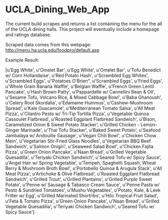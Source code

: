 # UCLA_Dining_Web_App

The current build scrapes and returns a list containing the menu for the all of the UCLA dining halls. This project will eventually include a homepage and ratings database.


Scraped data comes from this webpage: http://menu.ha.ucla.edu/foodpro/default.asp


Example Result:

[u'Egg White', u'Omelet Bar', u'Egg White', u'Omelet Bar', u'Tofu Benedict w/ Corn Hollandaise', u'Red Potato Hash', u'Scrambled Egg Whites', u'Scrambled Eggs', u"Potatoes O'Brien", u'Scrambled Eggs', u'Fried Eggs', u'Whole Grain Banana Waffle', u'Belgian Waffle', u'French Green Lentil Pancake', u'Hash Brown Patty', u'Pappardelle w/ Cannellini Bean & Oil', u'Sesame Tofu, Volcano Rice, & Mixed Cabbage Bowl', u'Baba Ghanoush', u'Celery Root Skordalia', u'Edamame Hummus', u'Cashew-Mushroom Spread', u'Kale Guacamole', u'Mediterranean Tomato Salsa', u'All Meat Pizza', u'Cilantro Pesto w/ Tri-Tip Tortilla Pizza', u'Vegetable Quinoa Cassoulet Flatbread', u'Roasted Eggplant Flatbread Sandwich', u'Bison, Caramelized Onion & Sweet Potato Stacker', u'Grilled Chicken - Lemon-Ginger Marinade', u'Thai Tofu Stacker', u'Baked Sweet Potato', u'Seafood Jambalaya w/ Andouille Sausage', u'Vegan Chili Bowl', u'Chicken Chow Mein', u'Vegetarian Stir-Fried Glass Noodles', u'Vegetarian BBQ Beef Sandwich', u'Salmon Onigiri', u'Seaweed Salad Bowl', u'Chicken Fajita Pizza', u'Green Onion Pancake', u'Naan Bread', u'Grilled Vegetable Quesadilla', u'Teriyaki Chicken Sandwich', u'Seared Tofu w/ Spicy Sauce', u'Angel Hair w/ Spring Vegetable', u'Tempeh, Spaghetti Squash, Wheat Berry & Mushroom Broth Bowl', u'Portobello Quinoa & Arugula Stack', u'All Meat Pizza', u'Artichoke & Olive Flatbread', u'Roasted Eggplant Flatbread Sandwich', u'Grilled Trout', u'Grilled Plantains', u'Grilled Purple Sweet Potato', u'Penne w/ Sausage & Tabasco Cream Sauce', u'Penne Pasta w/ Pesto & Sundried Tomatoes', u'Mushu Vegetables', u'Potato, Kale, & Leek Fritter w/ Egg', u'Grilled Marinated Shortribs', u'Hilo Tropical Fruit Salad', u'Feta & Tomato Pizza', u'Green Onion Pancake', u'Naan Bread', u'Grilled Vegetable Quesadilla', u'Teriyaki Chicken Sandwich', u'Seared Tofu w/ Spicy Sauce']
